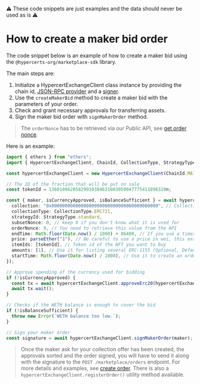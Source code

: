 :warning: These code snippets are just examples and the data should never be used as is :warning:

# How to create a maker bid order

The code snippet below is an example of how to create a maker bid using the `@hypercerts-org/marketplace-sdk` library.

The main steps are:

1. Initialize a HypercertExchangeClient class instance by providing the chain id, [JSON-RPC provider](https://docs.ethers.org/v6/api/providers/jsonrpc/) and a [signer](https://docs.ethers.org/v6/api/providers/#Signer).
2. Use the `createMakerBid` method to create a maker bid with the parameters of your order.
3. Check and grant necessary approvals for transferring assets.
4. Sign the maker bid order with `signMakerOrder` method.

> The `orderNonce` has to be retrieved via our Public API, see [get order nonce](https://api.hypercerts.org/spec/#/Marketplace/UpdateOrderNonce).

Here is an example:

```ts
import { ethers } from "ethers";
import { HypercertExchangeClient, ChainId, CollectionType, StrategyType } from "@hypercerts-org/marketplace-sdk";

const hypercertExchangeClient = new HypercertExchangeClient(ChainId.MAINNET, provider, signer);

// The ID of the fraction that will be put on sale
const tokenId = 13601086205829910384631083059047775411896320n;

const { maker, isCurrencyApproved, isBalanceSufficient } = await hypercertExchangeClient.createMakerBid({
  collection: "0x0000000000000000000000000000000000000000", // Collection address
  collectionType: CollectionType.ERC721,
  strategyId: StrategyType.standard,
  subsetNonce: 0, // keep 0 if you don't know what it is used for
  orderNonce: 0, // You need to retrieve this value from the API
  endTime: Math.floor(Date.now() / 1000) + 86400, // If you use a timestamp in ms, the function will revert
  price: parseEther("1"), // Be careful to use a price in wei, this example is for 1 ETH
  itemIds: [tokenId], // Token id of the NFT you want to buy
  amounts: [1], // Use it for listing several ERC-1155 (Optional, Default to [1])
  startTime: Math.floor(Date.now() / 1000), // Use it to create an order that will be valid in the future (Optional, Default to now)
});

// Approve spending of the currency used for bidding
if (!isCurrencyApproved) {
  const tx = await hypercertExchangeClient.approveErc20(hypercertExchangeClient.addresses.WETH);
  await tx.wait();
}

// Checks if the WETH balance is enough to cover the bid
if (!isBalanceSufficient) {
  throw new Error(`WETH balance too low.`);
}

// Sign your maker order
const signature = await hypercertExchangeClient.signMakerOrder(maker);
```

> Once the maker ask for your collection offer has been created, the approvals sorted and the order signed, you will have to send it along with the signature to the `POST /marketplace/orders` endpoint. For more details and examples, see [create order](https://api.hypercerts.org/spec/#/Marketplace/StoreOrder). There is also a `hypercertExchangeClient.registerOrder()` utility method available.